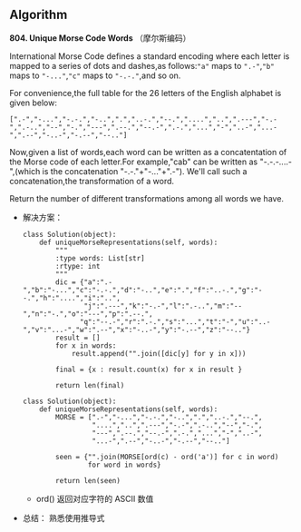 ## Algorithm
**804. Unique Morse Code Words** （摩尔斯编码）

International Morse Code defines a standard encoding where each letter is mapped to a series of dots and dashes,as follows:``"a"`` maps to ``".-"``,``"b"`` maps to ``"-..."``,``"c"`` maps to ``"-.-."``,and so on.

For convenience,the full table for the 26 letters of the English alphabet is given below:

```
[".-","-...","-.-.","-..",".","..-.","--.","....","..",".---","-.-",".-..","--","-.","---",".--.","--.-",".-.","...","-","..-","...-",".--","-..-","-.--","--.."]
```

Now,given a list of words,each word can be written as a concatentation of the Morse code of each letter.For example,"cab" can be written as "-.-.-....-",(which is the concatenation "-.-."+"-..."+".-"). We'll call such a concatenation,the transformation of a word.

Return the number of different transformations among all words we have.

* 解决方案：

	```
	class Solution(object):
	    def uniqueMorseRepresentations(self, words):
	        """
	        :type words: List[str]
	        :rtype: int
	        """
	        dic = {"a":".-","b":"-...","c":"-.-.","d":"-..","e":".","f":"..-.","g":"--.","h":"....","i":"..",
	               "j":".---","k":"-.-","l":".-..","m":"--","n":"-.","o":"---","p":".--.",
	              "q":"--.-","r":".-.","s":"...","t":"-","u":"..-","v":"...-","w":".--","x":"-..-","y":"-.--","z":"--.."}
	        result = []
	        for x in words:
	            result.append("".join([dic[y] for y in x]))
	
	        final = {x : result.count(x) for x in result }
	        
	        return len(final)
	```
	
	```
	class Solution(object):
	    def uniqueMorseRepresentations(self, words):
	        MORSE = [".-","-...","-.-.","-..",".","..-.","--.",
	                 "....","..",".---","-.-",".-..","--","-.",
	                 "---",".--.","--.-",".-.","...","-","..-",
	                 "...-",".--","-..-","-.--","--.."]
	
	        seen = {"".join(MORSE[ord(c) - ord('a')] for c in word)
	                for word in words}
	
	        return len(seen)
	```
	
	* ord() 返回对应字符的 ASCII 数值 
* 总结：
	熟悉使用推导式
	
	
	